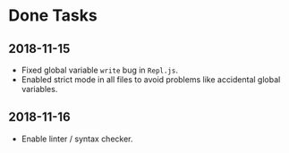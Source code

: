 # Done Tasks

## 2018-11-15
- Fixed global variable `write` bug in `Repl.js`.
- Enabled strict mode in all files to avoid problems like accidental global variables.

## 2018-11-16
- Enable linter / syntax checker.
